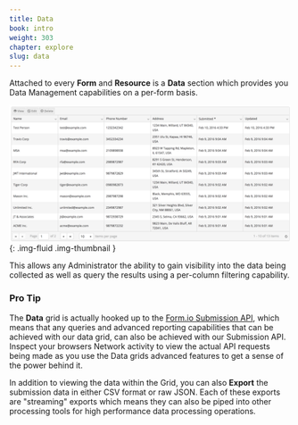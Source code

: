 ```yaml
---
title: Data
book: intro
weight: 303
chapter: explore
slug: data
---
```

Attached to every **Form** and **Resource** is a **Data** section which provides you Data Management capabilities on a per-form basis.

![](/assets/img/userguide/datagrid.png){: .img-fluid .img-thumbnail }

This allows any Administrator the ability to gain visibility into the data being collected as well as query the results using a per-column filtering capability.

<div class="card card-body bg-faded">
  <h3><i class="fa fa-info-circle"></i> Pro Tip</h3>
  <p>The <strong>Data</strong> grid is actually hooked up to the <a href="https://documenter.getpostman.com/view/684631/formio-api/2Jvuks#Submission-API">Form.io Submission API</a>, which means that any queries and advanced reporting capabilities that can be achieved with our data grid, can also be achieved with our Submission API. Inspect your browsers Network activity to view the actual API requests being made as you use the Data grids advanced features to get a sense of the power behind it.</p>
</div>

In addition to viewing the data within the Grid, you can also **Export** the submission data in either CSV format or raw JSON. Each of these exports are "streaming" exports which means they can also be piped into other processing tools for high performance data processing operations.
